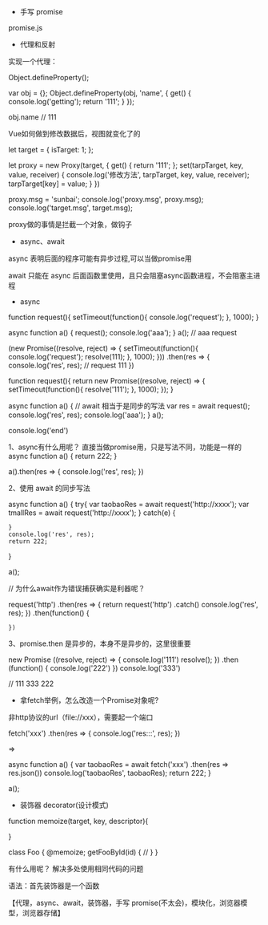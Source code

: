 - 手写 promise

promise.js

- 代理和反射

实现一个代理：

Object.defineProperty();

var obj = {};
Object.defineProperty(obj, 'name', {
    get() {
        console.log('getting');
        return '111';
    }
});

obj.name // 111

Vue如何做到修改数据后，视图就变化了的

let target = {
    isTarget: 1;
};

let proxy = new Proxy(target, {
    get() {
        return '111';
    };
    set(tarpTarget, key, value, receiver) {
        console.log('修改方法', tarpTarget, key, value, receiver);
        tarpTarget[key] = value;
    }
})

proxy.msg = 'sunbai';
console.log('proxy.msg', proxy.msg);
console.log('target.msg', target.msg);

proxy做的事情是拦截一个对象，做钩子


- async、await

async 表明后面的程序可能有异步过程,可以当做promise用

await 只能在 async 后面函数里使用，且只会阻塞async函数进程，不会阻塞主进程

- async

<!-- 这是一个 async 的函数 -->

function request(){
    setTimeout(function(){
        console.log('request');
    }, 1000);
}

async function a() {
    request();
    console.log('aaa');
}
a(); // aaa request

<!-- 需求：1秒钟之后打印一个111 -->
(new Promise((resolve, reject) => {
    setTimeout(function(){
        console.log('request');
        resolve(111);
    }, 1000);
}))
    .then(res => {
        console.log('res', res); // request 111
    })

<!-- 同样的代码用async会怎样写呢 -->

function request(){
    return new Promise((resolve, reject) => {
        setTimeout(function(){
            resolve('111');
        }, 1000);
    });
}

async function a() {
    // await 相当于是同步的写法
    var res = await request();
    console.log('res', res);
    console.log('aaa');
}
a();

console.log('end')

<!-- 输出 end 111 aaa -->

1、async有什么用呢？ 直接当做promise用，只是写法不同，功能是一样的
async function a() {
    return 222;
}

a().then(res => {
    console.log('res', res);
})

2、使用 await 的同步写法

async function a() {
    try{
        var taobaoRes = await request('http://xxxx');
        var tmallRes = await request('http://xxxx');
    }
    catch(e) {
        
    }
    console.log('res', res);
    return 222;
}

a();

// 为什么await作为错误捕获确实是利器呢？

request('http')
    .then(res => {
        return request('http')
            .catch()
            console.log('res', res);
    })
    .then(function() {

    })

3、promise.then 是异步的，本身不是异步的，这里很重要

new Promise ((resolve, reject) => {
    console.log('111')
    resolve();
})
    .then (function() {
        console.log('222')
    })
console.log('333')

// 111 333 222


- 拿fetch举例，怎么改造一个Promise对象呢?

非http协议的url（file://xxx），需要起一个端口

fetch('xxx')
    .then(res => {
        console.log('res:::', res);
    })

=>

async function a() {
    var taobaoRes = await fetch('xxx')
    .then(res => res.json())
    console.log('taobaoRes', taobaoRes);
    return 222;
}

a();

- 装饰器 decorator(设计模式)

function memoize(target, key, descriptor){

}

class Foo {
    @memoize;
    getFooById(id) {
        // 
    }
}

有什么用呢？
解决多处使用相同代码的问题

语法：首先装饰器是一个函数


【代理，async、await，装饰器，手写 promise(不太会)，模块化，浏览器模型，浏览器存储】

